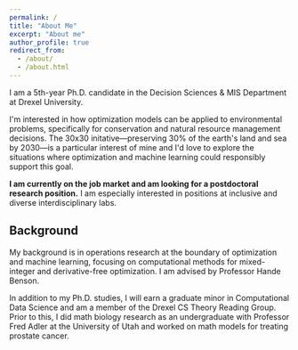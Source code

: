 ```yaml
---
permalink: /
title: "About Me"
excerpt: "About me"
author_profile: true
redirect_from: 
  - /about/
  - /about.html
---
```



I am a 5th-year Ph.D. candidate in the Decision Sciences & MIS Department at Drexel University. 

I'm interested in how optimization models can be applied to environmental problems, specifically for conservation and natural resource management decisions. The 30x30 initative&mdash;preserving 30% of the earth's land and sea by 2030&mdash;is a particular interest of mine and I'd love to explore the situations where optimization and machine learning could responsibly support this goal. 

**I am currently on the job market and am looking for a postdoctoral research position.** I am especially interested in positions at inclusive and diverse interdisciplinary labs. 

## Background 
My background is in operations research at the boundary of optimization and machine learning, focusing on computational methods for mixed-integer and derivative-free optimization. I am advised by Professor Hande Benson. 

In addition to my Ph.D. studies, I will earn a graduate minor in Computational Data Science and am a member of the Drexel CS Theory Reading Group. Prior to this, I did math biology research as an undergraduate with Professor Fred Adler at the University of Utah and worked on math models for treating prostate cancer. 



